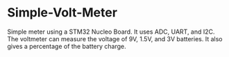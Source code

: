 # Simple-Volt-Meter
 Simple meter using a STM32 Nucleo Board. It uses ADC, UART, and I2C. The voltmeter can measure the voltage of 9V, 1.5V, and 3V batteries. It also gives a percentage of the battery charge.
